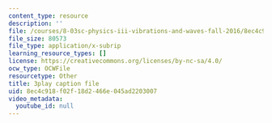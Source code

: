 ```yaml
---
content_type: resource
description: ''
file: /courses/8-03sc-physics-iii-vibrations-and-waves-fall-2016/8ec4c918f02f18d2466e045ad2203007_In0E5_JrPpo.srt
file_size: 80573
file_type: application/x-subrip
learning_resource_types: []
license: https://creativecommons.org/licenses/by-nc-sa/4.0/
ocw_type: OCWFile
resourcetype: Other
title: 3play caption file
uid: 8ec4c918-f02f-18d2-466e-045ad2203007
video_metadata:
  youtube_id: null
---
```

